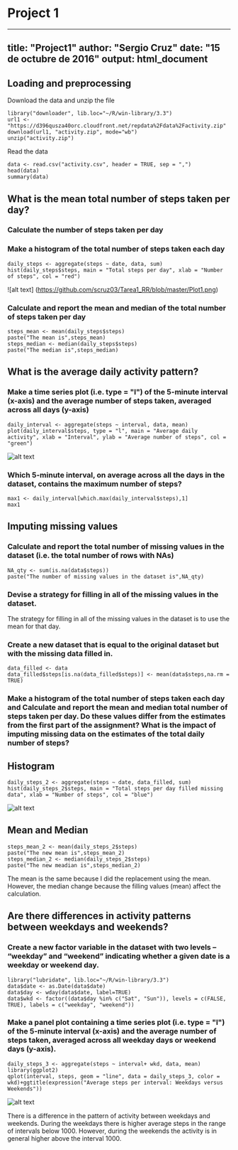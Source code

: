 # Project 1
---
title: "Project1"
author: "Sergio Cruz"
date: "15 de octubre de 2016"
output: html_document
---

## Loading and preprocessing

Download the data and unzip the file

```{r}
library("downloader", lib.loc="~/R/win-library/3.3")
url1 <-"https://d396qusza40orc.cloudfront.net/repdata%2Fdata%2Factivity.zip"
download(url1, "activity.zip", mode="wb")
unzip("activity.zip")
```

Read the data

```{r, echo=TRUE}
data <- read.csv("activity.csv", header = TRUE, sep = ",")
head(data)
summary(data)
```

## What is the mean total number of steps taken per day?

### Calculate the number of steps taken per day
### Make a histogram of the total number of steps taken each day

```{r , echo=TRUE}
daily_steps <- aggregate(steps ~ date, data, sum)
hist(daily_steps$steps, main = "Total steps per day", xlab = "Number of steps", col = "red")
```
![alt text] (https://github.com/scruz03/Tarea1_RR/blob/master/Plot1.png)

### Calculate and report the mean and median of the total number of steps taken per day

```{r , echo=TRUE}
steps_mean <- mean(daily_steps$steps)
paste("The mean is",steps_mean)
steps_median <- median(daily_steps$steps)
paste("The median is",steps_median)
```

## What is the average daily activity pattern?

### Make a time series plot (i.e. type = "l") of the 5-minute interval (x-axis) and the average number of steps taken, averaged across all days (y-axis)

```{r , echo=TRUE}
daily_interval <- aggregate(steps ~ interval, data, mean)
plot(daily_interval$steps, type = "l", main = "Average daily activity", xlab = "Interval", ylab = "Average number of steps", col = "green")
```
![alt text](https://github.com/scruz03/Tarea1_RR/blob/master/Plot2.png)

### Which 5-minute interval, on average across all the days in the dataset, contains the maximum number of steps?

```{r , echo=TRUE}
max1 <- daily_interval[which.max(daily_interval$steps),1]
max1
```


## Imputing missing values

### Calculate and report the total number of missing values in the dataset (i.e. the total number of rows with NAs)

```{r , echo=TRUE}
NA_qty <- sum(is.na(data$steps))
paste("The number of missing values in the dataset is",NA_qty)
```


### Devise a strategy for filling in all of the missing values in the dataset.

The strategy for filling in all of the missing values in the dataset is to use the mean for that day.

### Create a new dataset that is equal to the original dataset but with the missing data filled in.

```{r , echo=TRUE}
data_filled <- data
data_filled$steps[is.na(data_filled$steps)] <- mean(data$steps,na.rm = TRUE)
```


### Make a histogram of the total number of steps taken each day and Calculate and report the mean and median total number of steps taken per day. Do these values differ from the estimates from the first part of the assignment? What is the impact of imputing missing data on the estimates of the total daily number of steps?

## Histogram
```{r , echo=TRUE}
daily_steps_2 <- aggregate(steps ~ date, data_filled, sum)
hist(daily_steps_2$steps, main = "Total steps per day filled missing data", xlab = "Number of steps", col = "blue")
```
![alt text](https://github.com/scruz03/Tarea1_RR/blob/master/Plot3.png)

## Mean and Median
```{r , echo=TRUE}
steps_mean_2 <- mean(daily_steps_2$steps)
paste("The new mean is",steps_mean_2)
steps_median_2 <- median(daily_steps_2$steps)
paste("The new meadian is",steps_median_2)
```

The mean is the same because I did the replacement using the mean. However, the median change because the filling values (mean) affect the calculation.


## Are there differences in activity patterns between weekdays and weekends?

###  Create a new factor variable in the dataset with two levels – “weekday” and “weekend” indicating whether a given date is a weekday or weekend day.

```{r , echo=TRUE}
library("lubridate", lib.loc="~/R/win-library/3.3")
data$date <- as.Date(data$date)
data$day <- wday(data$date, label=TRUE)
data$wkd <- factor((data$day %in% c("Sat", "Sun")), levels = c(FALSE, TRUE), labels = c("weekday", "weekend"))
```


### Make a panel plot containing a time series plot (i.e. type = "l") of the 5-minute interval (x-axis) and the average number of steps taken, averaged across all weekday days or weekend days (y-axis).


```{r , echo=TRUE}
daily_steps_3 <- aggregate(steps ~ interval+ wkd, data, mean)
library(ggplot2)
qplot(interval, steps, geom = "line", data = daily_steps_3, color = wkd)+ggtitle(expression("Average steps per interval: Weekdays versus Weekends"))
```

![alt text](https://github.com/scruz03/Tarea1_RR/blob/master/Plot4.png)

There is a difference in the pattern of activity between weekdays and weekends. During the weekdays there is higher average steps in the range of intervals below 1000. However, during the weekends the activity is in general higher above the interval 1000.
